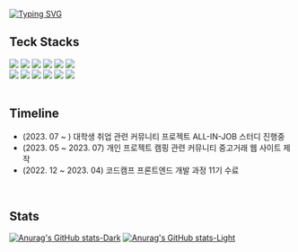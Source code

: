 [![Typing SVG](https://readme-typing-svg.demolab.com?font=Alkatra&weight=500&size=45&duration=4000&pause=3&color=00ADB5&center=false&vCenter=false&multiline=true&repeat=true&width=1000&height=100&lines=Welcome+to+chlgusrb97's+GitHub!%20👋)](https://git.io/typing-svg)

## Teck Stacks
<div>
  <img src="https://img.shields.io/badge/JavaScript-F7DF1E?style=flat-square&logo=JavaScript&logoColor=black"/>
  <img src="https://img.shields.io/badge/TypeScript-3178C6?style=flat-square&logo=TypeScript&logoColor=white"/>
  <img src="https://img.shields.io/badge/React-61DAFB?style=flat-square&logo=React&logoColor=white"/>
  <img src="https://img.shields.io/badge/Next.js-000?style=flat-square&logo=Next.js&logoColor=white"/>
  <img src="https://img.shields.io/badge/HTML-E34F26?style=flat-square&logo=HTML5&logoColor=white"/>
  <img src="https://img.shields.io/badge/CSS3-1572B6?style=flat-square&logo=CSS3&logoColor=white"/>
  <br>
  <img src="https://img.shields.io/badge/Styledcomponents/Emotion-DB7093?style=flat-square&logo=styledcomponents&logoColor=white"/>
  <img src="https://img.shields.io/badge/Recoil-3578E5?style=flat-square&logo=Recoil&logoColor=white"/>
  <img src="https://img.shields.io/badge/React Query-FF4154?style=flat-square&logo=reactquery&logoColor=white"/>
  <img src="https://img.shields.io/badge/GraphQL-E10098?style=flat-square&logo=GraphQL&logoColor=white"/>
  <img src="https://img.shields.io/badge/AWS-232F3E?style=flat-square&logo=amazonaws&logoColor=white"/>
  <img src="https://img.shields.io/badge/GitHub-181717?style=flat-square&logo=Github&logoColor=white"/>
</div>

<br>

## Timeline

* (2023. 07 ~ ) 대학생 취업 관련 커뮤니티 프로젝트 ALL-IN-JOB 스터디 진행중
* (2023. 05 ~ 2023. 07) 개인 프로젝트 캠핑 관련 커뮤니티 중고거래 웹 사이트 제작
* (2022. 12 ~ 2023. 04) 코드캠프 프론트엔드 개발 과정 11기 수료

<br>

## Stats

[![Anurag's GitHub stats-Dark](https://github-readme-stats.vercel.app/api?username=chlgusrb97&show_icons=true&theme=dark#gh-dark-mode-only)](https://github.com/anuraghazra/github-readme-stats#gh-dark-mode-only)
[![Anurag's GitHub stats-Light](https://github-readme-stats.vercel.app/api?username=chlgusrb97&show_icons=true&theme=default#gh-light-mode-only)](https://github.com/anuraghazra/github-readme-stats#gh-light-mode-only)

<!--
**chlgusrb97/chlgusrb97** is a ✨ _special_ ✨ repository because its `README.md` (this file) appears on your GitHub profile.

Here are some ideas to get you started:

- 🔭 I’m currently working on ...
- 🌱 I’m currently learning ...
- 👯 I’m looking to collaborate on ...
- 🤔 I’m looking for help with ...
- 💬 Ask me about ...
- 📫 How to reach me: ...
- 😄 Pronouns: ...
- ⚡ Fun fact: ...
-->
